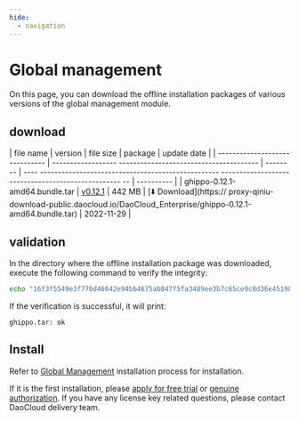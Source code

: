 ```yaml
---
hide:
  - navigation
---
```


# Global management

On this page, you can download the offline installation packages of various versions of the global management module.

## download

| file name | version | file size | package | update date |
| ------------------------------ | ------------------ --------------------------------------- | -------- | ---- -------------------------------------------------- -------------------------------------------------- -- | ---------- |
| ghippo-0.12.1-amd64.bundle.tar | [v0.12.1](../../ghippo/01ProductBrief/release-notes.md) | 442 MB | [:arrow_down: Download](https:// proxy-qiniu-download-public.daocloud.io/DaoCloud_Enterprise/ghippo-0.12.1-amd64.bundle.tar) | 2022-11-29 |

## validation

In the directory where the offline installation package was downloaded, execute the following command to verify the integrity:

```sh
echo "16f3f5549e3f776d46642e94bb4675ab847f5fa3489ee3b7c65ce9c8d36e451989aada4f7042d4c078ea7dcf321b1920b97c6568d3262e234d8c7ed775f9ac70  dist/offline/ghippo-0.12.1.bundle.tar" | sha512sum -c
```

If the verification is successful, it will print:

```none
ghippo.tar: ok
```

## Install

Refer to [Global Management](../../ghippo/install/offlineInstall.md) installation process for installation.

If it is the first installation, please [apply for free trial](../../dce/license0.md) or [genuine authorization](https://qingflow.com/f/e3291647).
If you have any license key related questions, please contact DaoCloud delivery team.